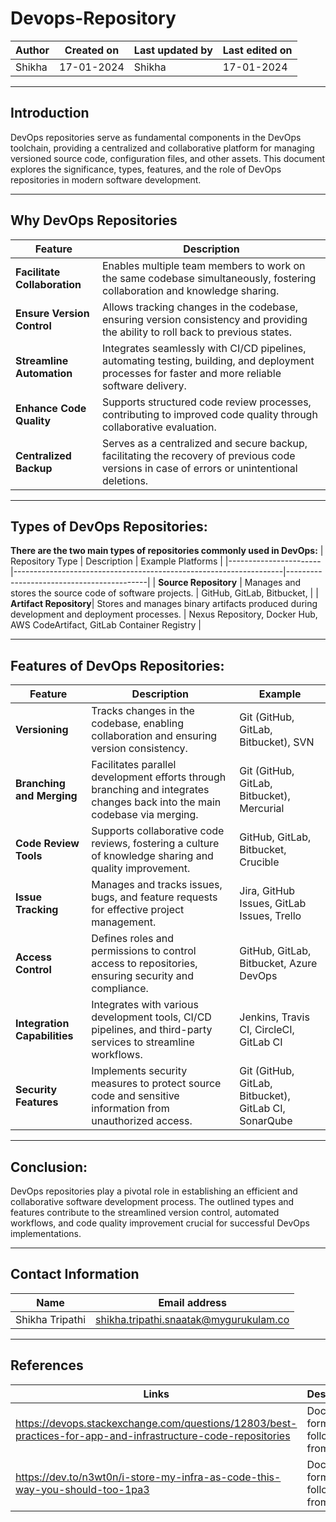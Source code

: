 # Devops-Repository


| Author	| Created on | Last updated by |	Last edited on |
|---------|------------|-----------------|-----------------|
| Shikha  | 17-01-2024 | Shikha | 17-01-2024 |


 -----------------------------------------------------------------------------------------------------------------------------------------------


## Introduction
   DevOps repositories serve as fundamental components in the DevOps toolchain, providing a centralized and collaborative platform for managing 
   versioned source code, configuration files, and other assets. This document explores the significance, types, features, and the role of DevOps 
   repositories in modern software development.

------------------------------------------------------------------------------------------------------------------------------------------------

##  Why DevOps Repositories
| Feature   | Description  |                                                                                                              
|---------------------------|------------------------------------------------------------------------------------------------------------------|
| **Facilitate Collaboration** | Enables multiple team members to work on the same codebase simultaneously, fostering collaboration and knowledge sharing. |
| **Ensure Version Control**   | Allows tracking changes in the codebase, ensuring version consistency and providing the ability to roll back to previous states. |
| **Streamline Automation**    | Integrates seamlessly with CI/CD pipelines, automating testing, building, and deployment processes for faster and more reliable software delivery. |
| **Enhance Code Quality**     | Supports structured code review processes, contributing to improved code quality through collaborative evaluation.        |
| **Centralized Backup**       | Serves as a centralized and secure backup, facilitating the recovery of previous code versions in case of errors or unintentional deletions. |


------------------------------------------------------------------------------------------------------------------------------------------------


## Types of DevOps Repositories:
   **There are the two main types of repositories commonly used in DevOps:**
| Repository Type       | Description                                                       | Example Platforms                         |
|-----------------------|-------------------------------------------------------------------|-------------------------------------------|
| **Source Repository** | Manages and stores the source code of software projects.           | GitHub, GitLab, Bitbucket,  |
| **Artifact Repository**| Stores and manages binary artifacts produced during development and deployment processes. | Nexus Repository, Docker Hub, AWS CodeArtifact, GitLab Container Registry |

  
------------------------------------------------------------------------------------------------------------------------------------------------



## Features of DevOps Repositories:
   | Feature        | Description | Example|
|------------------------|------------------------------------------------------------------------------------------------------|--------------|
| **Versioning**         | Tracks changes in the codebase, enabling collaboration and ensuring version consistency.             | Git (GitHub, GitLab, Bitbucket), SVN         |
| **Branching and Merging** | Facilitates parallel development efforts through branching and integrates changes back into the main codebase via merging. | Git (GitHub, GitLab, Bitbucket), Mercurial   |
| **Code Review Tools**  | Supports collaborative code reviews, fostering a culture of knowledge sharing and quality improvement.| GitHub, GitLab, Bitbucket, Crucible          |
| **Issue Tracking**     | Manages and tracks issues, bugs, and feature requests for effective project management.               | Jira, GitHub Issues, GitLab Issues, Trello  |
| **Access Control**     | Defines roles and permissions to control access to repositories, ensuring security and compliance.   | GitHub, GitLab, Bitbucket, Azure DevOps       |
| **Integration Capabilities** | Integrates with various development tools, CI/CD pipelines, and third-party services to streamline workflows. | Jenkins, Travis CI, CircleCI, GitLab CI   |
| **Security Features**  | Implements security measures to protect source code and sensitive information from unauthorized access. | Git (GitHub, GitLab, Bitbucket), GitLab CI, SonarQube |



------------------------------------------------------------------------------------------------------------------------------------------------



## Conclusion:
   
DevOps repositories play a pivotal role in establishing an efficient and collaborative software development process.
The outlined types and features contribute to the streamlined version control, automated workflows, 
and code quality improvement crucial for successful DevOps implementations.


------------------------------------------------------------------------------------------------------------------------------------------------


## Contact Information

   | Name	 | Email address |
   |-------|---------------|
   | Shikha Tripathi | shikha.tripathi.snaatak@mygurukulam.co |
   
  
------------------------------------------------------------------------------------------------------------------------------------------------

## References
| Links	| Descriptions |
|-------|--------------|
| https://devops.stackexchange.com/questions/12803/best-practices-for-app-and-infrastructure-code-repositories | Document format followed from this link |
| https://dev.to/n3wt0n/i-store-my-infra-as-code-this-way-you-should-too-1pa3 | Document format followed from this link |
